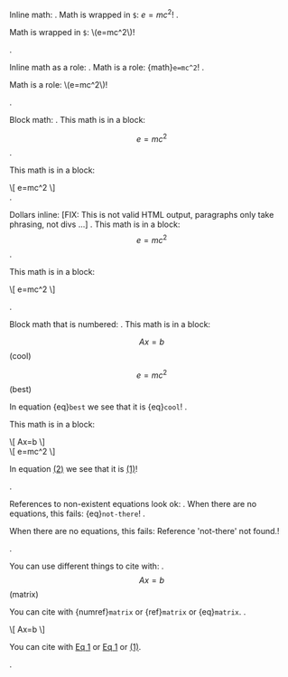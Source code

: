 Inline math:
.
Math is wrapped in `$`: $e=mc^2$!
.
<p>Math is wrapped in <code>$</code>: <span class="math">\(e=mc^2\)</span>!</p>
.

Inline math as a role:
.
Math is a role: {math}`e=mc^2`!
.
<p>Math is a role: <span class="math">\(e=mc^2\)</span>!</p>
.

Block math:
.
This math is in a block:

$$e=mc^2$$
.
<p>This math is in a block:</p>
<div class="math">\[
e=mc^2
\]</div>
.

Dollars inline: [FIX: This is not valid HTML output, paragraphs only take phrasing, not divs ...]
.
This math is in a block: $$e=mc^2$$
.
<p>This math is in a block: <div class="math">\[
e=mc^2
\]</div>
</p>
.

Block math that is numbered:
.
This math is in a block:

$$Ax=b$$ (cool)

$$e=mc^2$$ (best)

In equation {eq}`best` we see that it is {eq}`cool`!
.
<p>This math is in a block:</p>
<div class="math numbered" id="eq-cool" number="1">\[
Ax=b
\]</div>
<div class="math numbered" id="eq-best" number="2">\[
e=mc^2
\]</div>
<p>In equation <a href="#eq-best" title="Eq 2">(2)</a> we see that it is <a href="#eq-cool" title="Eq 1">(1)</a>!</p>
.

References to non-existent equations look ok:
.
When there are no equations, this fails: {eq}`not-there`!
.
<p>When there are no equations, this fails: <span class="error" title="The reference 'not-there' was not found.">Reference 'not-there' not found.</span>!</p>
.

You can use different things to cite with:
.
$$Ax=b$$ (matrix)

You can cite with {numref}`matrix` or {ref}`matrix` or {eq}`matrix`.
.
<div class="math numbered" id="eq-matrix" number="1">\[
Ax=b
\]</div>
<p>You can cite with <a href="#eq-matrix" title="Eq 1">Eq 1</a> or <a href="#eq-matrix" title="Eq 1">Eq 1</a> or <a href="#eq-matrix" title="Eq 1">(1)</a>.</p>
.
